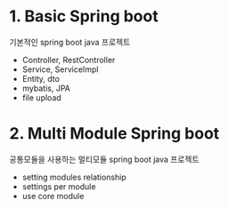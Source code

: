 # 1. Basic Spring boot
기본적인 spring boot java 프로젝트
- Controller, RestController
- Service, ServiceImpl
- Entity, dto
- mybatis, JPA
- file upload 

# 2. Multi Module Spring boot
공통모듈을 사용하는 멀티모듈 spring boot java 프로젝트
- setting modules relationship
- settings per module
- use core module
